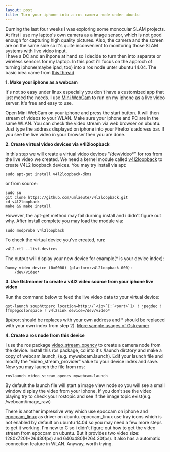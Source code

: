 ```yaml
---
layout: post
title: Turn your iphone into a ros camera node under ubuntu
---
```


Durning the last four weeks i was exploring some monocular SLAM projects. At first i use my laptop's own camera as a image sensor, which is not good enough for capturing high quality pictures. Also, the camera and the screen are on the same side so it's quite inconvenient to monitoring those SLAM systems with live video input.   
I have a DC and an ihpone at hand so i decide to turn then into separate or wireless sensors for my laptop. In this post i'll focus on the approch of turning iphone(maybe ipad, too) into a ros node unter ubuntu 14.04. The basic idea came from [this thread](http://ubuntuforums.org/showthread.php?t=2092935)  
 
**1. Make your iphone as a webcam**

It's not so easy under linux especially you don't have a customized app that just meed the needs. I use [Mini WebCam](http://itunes.apple.com/cn/app/mini-webcam/id379896463?mt=8) to run on my iphone as a live video server. It's free and easy to use.   

Open Mini WebCam on your iphone and press the start button. It will then stream of videos to your WLAN. Make sure your iphone and PC are in the same WLAN. You can check the video stream via web browser on ubuntu. Just type the address displayed on iphone into your Firefox's address bar. If you see the live video in your browser then you are done.  

**2. Create virtual video devices via v4l2loopback**

In this step we will create a virtual video devices "/dev/video*" for ros from the live video we created. We need a kernel module called [v4l2loopback](https://github.com/umlaeute/v4l2loopback.git) to create V4L2 loopback devices. You may try install via apt:  

	sudo apt-get install v4l2loopback-dkms

or from source:  
 
	sudo su
	git clone https://github.com/umlaeute/v4l2loopback.git
	cd v4l2loopback
	make && make install
 

However, the apt-get method may fail durning install and i didn't figure out why. After install complete you may load the module via:  
 
	sudo modprobe v4l2loopback
 

To check the virtual device you've created, run:  
 
	v4l2-ctl --list-devices
 

The output will display your new device for example(* is your device index):  
 
	Dummy video device (0x0000) (platform:v4l2loopback-000):
		/dev/video*
 

**3. Use Gstreamer to create a v4l2 video source from your iphone live video**

Run the command below to feed the live video data to your virtual device:  
 
	gst-launch souphttpsrc location=http://`<ip>`[:`<port>`]/ ! jpegdec ! ffmpegcolorspace ! v4l2sink device=/dev/video*
 

(ip/port should be replaces with your own address and * should be replaced with your own index from step 2). [More sample usages of Gstreamer](http://wiki.oz9aec.net/index.php/Gstreamer_cheat_sheet)  

**4. Create a ros node from this device**

I use the ros package [video_stream_opencv](wiki.ros.org/video_stream_opencv) to create a camera node from the device. Install this ros package, cd into it's /launch dirctory and make a copy of webcam.launch, (e.g. mywebcam.launch). Edit your launch file and modify the "video_stream_provider" value to your device index and save. Now you may launch the file from ros:  
 
	roslaunch video_stream_opencv mywebcam.launch 
 

By default the launch file will start a image view node so you will see a small window display the video from your iphone. If you don't see the video playing try to check your rostopic and see if the image topic exist(e.g. /webcam/image_raw)  

There is another impressive way which use epoccam on iphone and [epoccam_linux](https://github.com/ohwgiles/epoccam_linux.git) as driver on ubuntu. epoccam_linux use tray icons which is not enabled by default on ubuntu 14.04 so you may need a few more steps to get it working. I'm new to C so i didn't figure out how to get the video stream from epoccam on ubuntu. But it provides two video size: 1280x720(H26430fps)
and 640x480(H264 30fps). It also has a automatic connection feature in WLAN. Anyway, worth trying.
 


